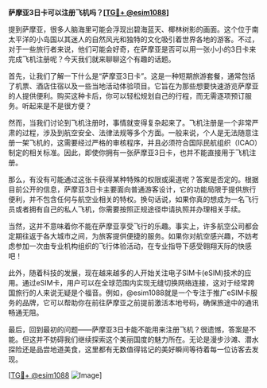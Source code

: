 **萨摩亚3日卡可以注册飞机吗？[[TG💪+ @esim1088](https://t.me/s/esim1088)]**

提到萨摩亚，很多人脑海里可能会浮现出碧海蓝天、椰林树影的画面。这个位于南太平洋的小岛国以其迷人的自然风光和独特的文化吸引着世界各地的游客。不过，对于一些旅行者来说，他们可能会好奇，在萨摩亚是否可以用一张小小的3日卡来完成飞机注册呢？今天我们就来聊聊这个有趣的话题。

首先，让我们了解一下什么是“萨摩亚3日卡”。这是一种短期旅游套餐，通常包括了机票、酒店住宿以及一些当地活动体验项目。它旨在为那些想要快速游览萨摩亚的人提供便利。购买这种卡后，你可以轻松规划自己的行程，而无需逐项预订服务。听起来是不是很方便？

然而，当我们讨论到飞机注册时，事情就变得复杂起来了。飞机注册是一个非常严肃的过程，涉及到航空安全、法律法规等多个方面。一般来说，个人是无法随意注册一架飞机的，这需要经过严格的审核程序，并且必须符合国际民航组织（ICAO）制定的相关标准。因此，即使你拥有一张萨摩亚3日卡，也并不能直接用于飞机注册。

那么，有没有可能通过这张卡获得某种特殊的权限或渠道呢？答案是否定的。根据目前公开的信息，萨摩亚3日卡主要面向普通游客设计，它的功能局限于提供旅行便利，并不包含任何与航空业相关的特权。换句话说，如果你真的想成为一名飞行员或者拥有自己的私人飞机，你需要按照正规途径申请执照并办理相关手续。

当然，这并不意味着你不能在萨摩亚享受飞行的乐趣。事实上，许多航空公司都会定期往返于各大城市之间，为旅客提供便捷的服务。如果你对航空感兴趣，不妨考虑参加一次由专业机构组织的飞行体验活动，在专业指导下感受翱翔天际的快感吧！

此外，随着科技的发展，现在越来越多的人开始关注电子SIM卡(eSIM)技术的应用。通过eSIM卡，用户可以在全球范围内实现无缝切换网络连接，这对于经常跨国旅行的人来说无疑是个福音。例如，@esim1088就是一个专注于推广eSIM卡服务的品牌，它可以帮助你在前往萨摩亚之前提前激活本地号码，确保旅途中的通讯畅通无阻。

最后，回到最初的问题——萨摩亚3日卡能不能用来注册飞机？很遗憾，答案是不能。但这并不妨碍我们继续探索这个美丽国度的魅力所在。无论是漫步沙滩、潜水探险还是品尝地道美食，这里都有无数值得铭记的美好瞬间等待着每一位访客去发现。

[[TG💪+ @esim1088](https://t.me/s/esim1088) ![Image](https://i.postimg.cc/4NQfJmqS/Snipaste-2025-05-13-00-14-12.png)]